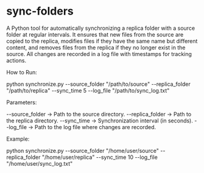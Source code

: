 # sync-folders

A Python tool for automatically synchronizing a replica folder with a source folder at regular intervals. It ensures that new files from the source are copied to the replica, modifies files if they have the same name but different content, and removes files from the replica if they no longer exist in the source. All changes are recorded in a log file with timestamps for tracking actions.

How to Run:

python synchronize.py --source_folder "/path/to/source" --replica_folder "/path/to/replica" --sync_time 5 --log_file "/path/to/sync_log.txt"


Parameters:

--source_folder → Path to the source directory.
--replica_folder → Path to the replica directory.
--sync_time → Synchronization interval (in seconds).
--log_file → Path to the log file where changes are recorded.

Example:

python synchronize.py --source_folder "/home/user/source" --replica_folder "/home/user/replica" --sync_time 10 --log_file "/home/user/sync_log.txt"
